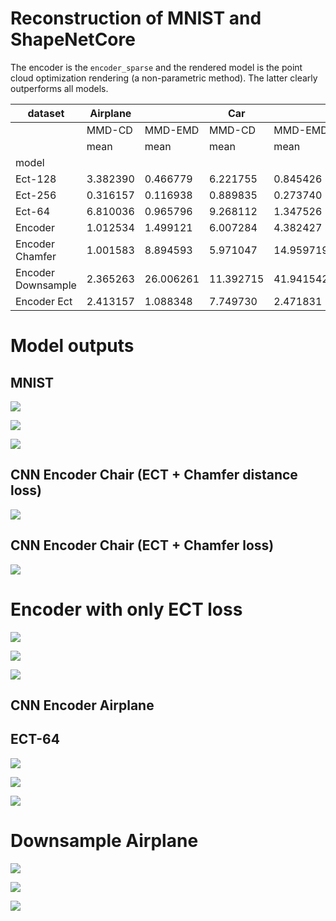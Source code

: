 # Reconstruction of MNIST and ShapeNetCore


The encoder is the `encoder_sparse` and the rendered model is the point
cloud optimization rendering (a non-parametric method). The latter
clearly outperforms all models.

<div>
<style scoped>
    .dataframe tbody tr th:only-of-type {
        vertical-align: middle;
    }
&#10;    .dataframe tbody tr th {
        vertical-align: top;
    }
&#10;    .dataframe thead tr th {
        text-align: left;
    }
&#10;    .dataframe thead tr:last-of-type th {
        text-align: right;
    }
</style>

| dataset | Airplane |  | Car |  | Chair |  | Mnist |  |
|----|----|----|----|----|----|----|----|----|
|  | MMD-CD | MMD-EMD | MMD-CD | MMD-EMD | MMD-CD | MMD-EMD | MMD-CD | MMD-EMD |
|  | mean | mean | mean | mean | mean | mean | mean | mean |
| model |  |  |  |  |  |  |  |  |
| Ect-128 | 3.382390 | 0.466779 | 6.221755 | 0.845426 | 5.716591 | 0.821442 | NaN | NaN |
| Ect-256 | 0.316157 | 0.116938 | 0.889835 | 0.273740 | 0.683799 | 0.221733 | NaN | NaN |
| Ect-64 | 6.810036 | 0.965796 | 9.268112 | 1.347526 | 21.936062 | 2.929956 | NaN | NaN |
| Encoder | 1.012534 | 1.499121 | 6.007284 | 4.382427 | 9.525050 | 8.446839 | 41.341307 | 11.577831 |
| Encoder Chamfer | 1.001583 | 8.894593 | 5.971047 | 14.959719 | 10.439118 | 32.430265 | NaN | NaN |
| Encoder Downsample | 2.365263 | 26.006261 | 11.392715 | 41.941542 | 16.051830 | 75.206883 | 159.988590 | 221.338034 |
| Encoder Ect | 2.413157 | 1.088348 | 7.749730 | 2.471831 | 13.056453 | 4.289896 | NaN | NaN |

</div>

# Model outputs

## MNIST

![](Readme_files/figure-commonmark/cell-6-output-1.png)

![](Readme_files/figure-commonmark/cell-7-output-1.png)

![](Readme_files/figure-commonmark/cell-9-output-1.png)

## CNN Encoder Chair (ECT + Chamfer distance loss)

![](Readme_files/figure-commonmark/cell-10-output-1.png)

## CNN Encoder Chair (ECT + Chamfer loss)

![](Readme_files/figure-commonmark/cell-11-output-1.png)

# Encoder with only ECT loss

![](Readme_files/figure-commonmark/cell-12-output-1.png)

![](Readme_files/figure-commonmark/cell-13-output-1.png)

![](Readme_files/figure-commonmark/cell-14-output-1.png)

## CNN Encoder Airplane

## ECT-64

![](Readme_files/figure-commonmark/cell-16-output-1.png)

![](Readme_files/figure-commonmark/cell-16-output-2.png)

![](Readme_files/figure-commonmark/cell-16-output-3.png)

# Downsample Airplane

![](Readme_files/figure-commonmark/cell-17-output-1.png)

![](Readme_files/figure-commonmark/cell-18-output-1.png)

![](Readme_files/figure-commonmark/cell-19-output-1.png)
